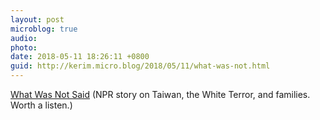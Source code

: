 ```yaml
---
layout: post
microblog: true
audio: 
photo: 
date: 2018-05-11 18:26:11 +0800
guid: http://kerim.micro.blog/2018/05/11/what-was-not.html
---
```

[What Was Not Said](https://www.npr.org/2018/03/23/595564642/podcast-what-was-not-said) (NPR story on Taiwan, the White Terror, and families. Worth a listen.)

